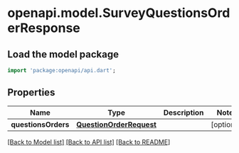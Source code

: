 # openapi.model.SurveyQuestionsOrderResponse

## Load the model package
```dart
import 'package:openapi/api.dart';
```

## Properties
Name | Type | Description | Notes
------------ | ------------- | ------------- | -------------
**questionsOrders** | [**QuestionOrderRequest**](QuestionOrderRequest.md) |  | [optional] 

[[Back to Model list]](../README.md#documentation-for-models) [[Back to API list]](../README.md#documentation-for-api-endpoints) [[Back to README]](../README.md)


